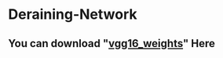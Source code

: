 # Deraining-Network

## You can download "[vgg16_weights]("https://www.cs.toronto.edu/~frossard/post/vgg16/")" Here
